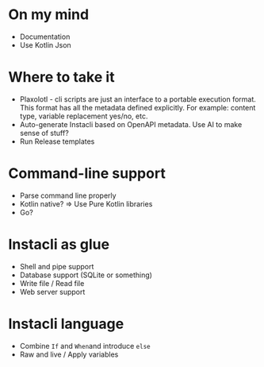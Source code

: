 # On my mind

* Documentation
* Use Kotlin Json

# Where to take it

* Plaxolotl - cli scripts are just an interface to a portable execution format. This format has all the metadata defined explicitly. For example: content type,
  variable replacement yes/no, etc.
* Auto-generate Instacli based on OpenAPI metadata. Use AI to make sense of stuff?
* Run Release templates

# Command-line support

* Parse command line properly
* Kotlin native? => Use Pure Kotlin libraries
* Go?

# Instacli as glue

* Shell and pipe support
* Database support (SQLite or something)
* Write file / Read file
* Web server support

# Instacli language

* Combine `If` and `When`and introduce `else`
* Raw and live / Apply variables
